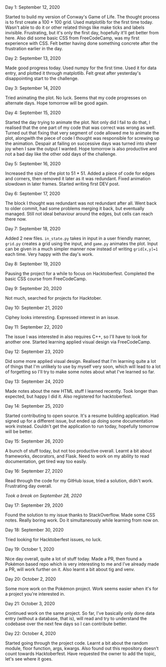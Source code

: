 Day 1: September 12, 2020

Started to build my version of Conway's Game of Life. The thought process is to first create a 100 * 100 grid. Used matplotlib for the first time today. Wasn't able to do it or other related things like make ticks and labels invisible. Frustrating, but it's only the first day, hopefully it'll get better from here.
Also did some basic CSS from FreeCodeCamp, was my first experience with CSS. Felt better having done something concrete after the frustration earlier in the day.

Day 2: September 13, 2020

Made good progress today. Used numpy for the first time. Used it for data entry, and plotted it through matplotlib. Felt great after yesterday's disappointing start to the challenge.

Day 3: September 14, 2020

Tried animating the plot. No luck. Seems that my code progresses on alternate days. Hope tomorrow will be good again.

Day 4: September 15, 2020

Started the day trying to animate the plot. Not only did I fail to do that, I realised that the one part of my code that was correct was wrong as well. Turned out that fixing that very segment of code allowed me to animate the plot, alongwith the piece of code I thought was responsible for screwing up the animation. Despair at failing on successive days was turned into sheer joy when I saw the output I wanted. Hope tomorrow is also productive and not a bad day like the other odd days of the challenge.

Day 5: September 16, 2020

Increased the size of the plot to 51 * 51. Added a piece of code for edges and corners, then removed it later as it was redundant. Fixed animation slowdown in later frames. Started writing first DEV post.

Day 6: September 17, 2020

The block I thought was redundant was not redundant after all. Went back to older commit, had some problems merging it back, but eventually managed. Still not ideal behaviour around the edges, but cells can reach there now.

Day 7: September 18, 2020

Added 2 new files.  `in_state.py` takes in input in a user friendly manner, `grid.py` creates a grid using the input, and `game.py` animates the plot. Input can be given in a much simpler manner now instead of writing `grid[x,y]=1` each time. Very happy with the day's work.

Day 8: September 19, 2020

Pausing the project for a while to focus on Hacktoberfest. Completed the basic CSS course from FreeCodeCamp.

Day 9: September 20, 2020

Not much, searched for projects for Hacktober.

Day 10: September 21, 2020

Ciphey looks interesting. Expressed interest in an issue.

Day 11: September 22, 2020

The issue I was interested in also requires C++, so I'll have to look for another one. Started learning applied visual design via FreeCodeCamp.

Day 12: September 23, 2020

Did some more applied visual design. Realised that I'm learning quite a lot of things that I'm unlikely to use by myself very soon, which will lead to a lot of forgetting so I'll try to make some notes about what I've learned so far.

Day 13: September 24, 2020

Made notes about the new HTML stuff I learned recently. Took longer than expected, but happy I did it. Also registered for hacktoberfest.

Day 14: September 25, 2020

Started contributing to open source. It's a resume building application. Had signed up for a different issue, but ended up doing some documentation work instead. Couldn't get the application to run today, hopefully tomorrow will be better.

Day 15: September 26, 2020

A bunch of stuff today, but not too productive overall. Learnt a bit about frameworks, decorators, and  Flask. Need to work on my ability to read documentation, get tired way too easily.

Day 16: September 27, 2020

Read through the code for my GitHub issue, tried a solution, didn't work. Frustrating day overall.

*Took a break on September 28, 2020*

Day 17: September 29, 2020

Found the solution to my issue thanks to StackOverflow. Made some CSS notes. Really boring work. Do it simultaneously while learning from now on.

Day 18: September 30, 2020

Tried looking for Hacktoberfest issues, no luck.

Day 19: October 1, 2020

Nice day overall, quite a lot of stuff today. Made a PR, then found a Pokémon based repo which is very interesting to me and I've already made a PR, will work further on it. Also learnt a bit about tig and venv. 

Day 20: October 2, 2020

Some more work on the Pokémon project. Work seems easier when it's for a project you're interested in.

Day 21: October 3, 2020

Continued work on the same project. So far, I've basically only done data entry (without a database, that is), will read and try to understand the codebase over the next few days so I can contribute better. 

Day 22: October 4, 2020

Started going through the project code. Learnt a bit about the random module, floor function, args, kwargs. Also found out this repository doesn't count towards Hacktoberfest. Have requested the owner to add the topic, let's see where it goes.
